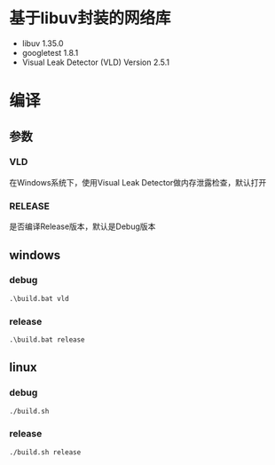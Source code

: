# 基于libuv封装的网络库
* libuv 1.35.0
* googletest 1.8.1
* Visual Leak Detector (VLD) Version 2.5.1

# 编译
## 参数
### VLD
在Windows系统下，使用Visual Leak Detector做内存泄露检查，默认打开
### RELEASE
是否编译Release版本，默认是Debug版本

## windows
### debug
```cmd
.\build.bat vld
```
### release
```cmd
.\build.bat release
```

## linux
### debug
```bash
./build.sh
```
### release
```bash
./build.sh release
```
